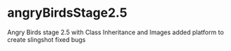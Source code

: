 # angryBirdsStage2.5
Angry Birds stage 2.5 with Class Inheritance and Images
added platform to create slingshot
fixed bugs